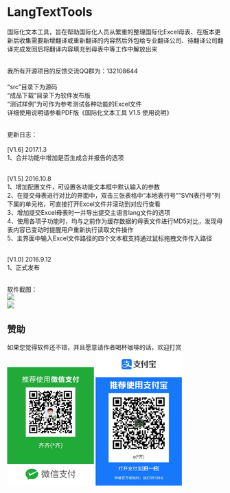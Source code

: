 # LangTextTools
国际化文本工具，旨在帮助国际化人员从繁重的整理国际化Excel母表、在版本更新后收集需要新增翻译或重新翻译的内容然后外包给专业翻译公司、待翻译公司翻译完成发回后将翻译内容填充到母表中等工作中解放出来
<br/><br/>

我所有开源项目的反馈交流QQ群为：132108644<br/><br/>
“src”目录下为源码<br/>
“成品下载”目录下为软件发布版<br/>
“测试样例”为可作为参考测试各种功能的Excel文件<br/>
详细使用说明请参看PDF版《国际化文本工具 V1.5 使用说明》<br/><br/>

更新日志：<br/><br/>
[V1.6] 2017.1.3<br/>
1、合并功能中增加是否生成合并报告的选项<br/><br/>

[V1.5] 2016.10.8<br/>
1、增加配置文件，可设置各功能文本框中默认输入的参数<br/>
2、在提交母表进行对比的界面中，双击三张表格中“本地表行号”“SVN表行号”列下属的单元格，可直接打开Excel文件并滚动到对应行查看<br/>
3、增加提交Excel母表时一并导出提交主语言lang文件的选项<br/>
4、使用各项子功能时，均与之前作为缓存数据的母表文件进行MD5对比，发现母表内容已变动时提醒用户重新执行读取文件操作<br/>
5、主界面中输入Excel文件路径的四个文本框支持通过鼠标拖拽文件传入路径<br/><br/>

[V1.0] 2016.9.12<br/>
1、正式发布<br/><br/>

软件截图：<br/>
![](https://github.com/zhangqi-ulua/LangTextTools/blob/master/%E8%BD%AF%E4%BB%B6%E6%88%AA%E5%9B%BE/%E4%B8%BB%E7%95%8C%E9%9D%A2%E6%88%AA%E5%9B%BE.png)<br/>
![](https://github.com/zhangqi-ulua/LangTextTools/blob/master/%E8%BD%AF%E4%BB%B6%E6%88%AA%E5%9B%BE/%E5%AF%B9%E6%AF%94%E3%80%81%E5%90%88%E5%B9%B6%E3%80%81%E6%8F%90%E4%BA%A4SVN%E5%8A%9F%E8%83%BD%E6%88%AA%E5%9B%BE.png)<br/>

## 赞助
如果您觉得软件还不错，并且愿意请作者喝杯咖啡的话，欢迎打赏<br/>
<img src="https://github.com/zhangqi-ulua/FiddlerHeadConvertor/blob/main/%E4%BD%BF%E7%94%A8%E8%AF%B4%E6%98%8E/wechat.jpg" width="40%">
<img src="https://github.com/zhangqi-ulua/FiddlerHeadConvertor/blob/main/%E4%BD%BF%E7%94%A8%E8%AF%B4%E6%98%8E/alipay.jpg" width="40%">
